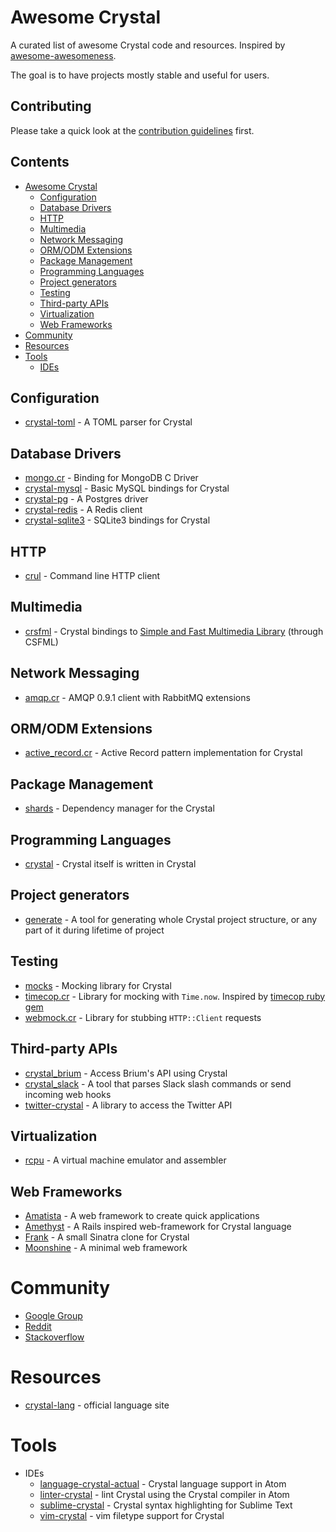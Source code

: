# Awesome Crystal

A curated list of awesome Crystal code and resources. Inspired by [awesome-awesomeness](https://github.com/bayandin/awesome-awesomeness).

The goal is to have projects mostly stable and useful for users.

## Contributing

Please take a quick look at the [contribution guidelines](CONTRIBUTING.md) first.

## Contents
  - [Awesome Crystal](#awesome-crystal)
    - [Configuration](#configuration)
    - [Database Drivers](#database-drivers)
    - [HTTP](#http)
    - [Multimedia](#multimedia)
    - [Network Messaging](#network-messaging)
    - [ORM/ODM Extensions](#ormodm-extensions)
    - [Package Management](#package-management)
    - [Programming Languages](#programming-languages)
    - [Project generators](#project-generators)
    - [Testing](#testing)
    - [Third-party APIs](#third-party-apis)
    - [Virtualization](#virtualization)
    - [Web Frameworks](#web-frameworks)
  - [Community](#community)
  - [Resources](#resources)
  - [Tools](#tools)
    - [IDEs](#ides)

## Configuration
  - [crystal-toml](https://github.com/manastech/crystal-toml) - A TOML parser for Crystal

## Database Drivers
  - [mongo.cr](https://github.com/datanoise/mongo.cr) - Binding for MongoDB C Driver
  - [crystal-mysql](https://github.com/waterlink/crystal-mysql) - Basic MySQL bindings for Crystal
  - [crystal-pg](https://github.com/will/crystal-pg) - A Postgres driver
  - [crystal-redis](https://github.com/stefanwille/crystal-redis) - A Redis client
  - [crystal-sqlite3](https://github.com/manastech/crystal-sqlite3) - SQLite3 bindings for Crystal

## HTTP
  - [crul](https://github.com/porras/crul) - Command line HTTP client

## Multimedia
  - [crsfml](https://github.com/BlaXpirit/crsfml) - Crystal bindings to [Simple and Fast Multimedia Library](http://www.sfml-dev.org/) (through CSFML)

## Network Messaging
  - [amqp.cr](https://github.com/datanoise/amqp.cr) - AMQP 0.9.1 client with RabbitMQ extensions

## ORM/ODM Extensions
  - [active_record.cr](https://github.com/waterlink/active_record.cr) - Active Record pattern implementation for Crystal

## Package Management
  - [shards](https://github.com/ysbaddaden/shards) - Dependency manager for the Crystal

## Programming Languages
  - [crystal](https://github.com/manastech/crystal) - Crystal itself is written in Crystal

## Project generators
  - [generate](https://github.com/generate-cr/generate) - A tool for generating whole Crystal project structure, or any part of it during lifetime of project

## Testing
  - [mocks](https://github.com/waterlink/mocks.cr) - Mocking library for Crystal
  - [timecop.cr](https://github.com/waterlink/timecop.cr) - Library for mocking with `Time.now`. Inspired by [timecop ruby gem](https://github.com/travisjeffery/timecop)
  - [webmock.cr](https://github.com/manastech/webmock.cr) - Library for stubbing `HTTP::Client` requests

## Third-party APIs
  - [crystal_brium](https://github.com/manastech/crystal_brium) - Access Brium's API using Crystal
  - [crystal_slack](https://github.com/manastech/crystal_slack) - A tool that parses Slack slash commands or send incoming web hooks
  - [twitter-crystal](https://github.com/sferik/twitter-crystal) - A library to access the Twitter API

## Virtualization
  - [rcpu](https://github.com/ddfreyne/rcpu) - A virtual machine emulator and assembler

## Web Frameworks
  - [Amatista](https://github.com/werner/amatista) - A web framework to create quick applications
  - [Amethyst](https://github.com/Codcore/Amethyst) - A Rails inspired web-framework for Crystal language
  - [Frank](https://github.com/manastech/frank) - A small Sinatra clone for Crystal
  - [Moonshine](https://github.com/dhruvrajvanshi/Moonshine) - A minimal web framework

# Community
  - [Google Group](https://groups.google.com/forum/?fromgroups#!forum/crystal-lang)
  - [Reddit](https://www.reddit.com/domain/crystal-lang.org/)
  - [Stackoverflow](http://stackoverflow.com/tags/crystal-lang/info)

# Resources
  - [crystal-lang](http://crystal-lang.org) - official language site

# Tools
  - IDEs
    - [language-crystal-actual](https://atom.io/packages/language-crystal-actual) - Crystal language support in Atom
    - [linter-crystal](https://atom.io/packages/linter-crystal) - lint Crystal using the Crystal compiler in Atom
    - [sublime-crystal](https://github.com/manastech/sublime-crystal) - Crystal syntax highlighting for Sublime Text
    - [vim-crystal](https://github.com/rhysd/vim-crystal) - vim filetype support for Crystal

